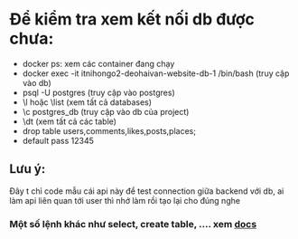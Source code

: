# Để kiểm tra xem kết nối db được chưa: 
- docker ps: xem các container đang chạy
- docker exec -it itnihongo2-deohaivan-website-db-1 /bin/bash (truy cập vào db)
- psql -U postgres (truy cập vào postgres)
- \l hoặc \list (xem tất cả databases)
- \c postgres_db (truy cập vào db của project)
- \dt (xem tất cả các table)
- drop table users,comments,likes,posts,places;
- default pass 12345
## Lưu ý:
Đây t chỉ code mẫu cái api này để test connection giữa backend với db, ai làm api liên quan tới user thì nhớ làm rồi tạo lại cho đúng nghe

### Một số lệnh khác như select, create table, .... xem [docs](https://www.postgresqltutorial.com/postgresql-tutorial/postgresql-create-table/)